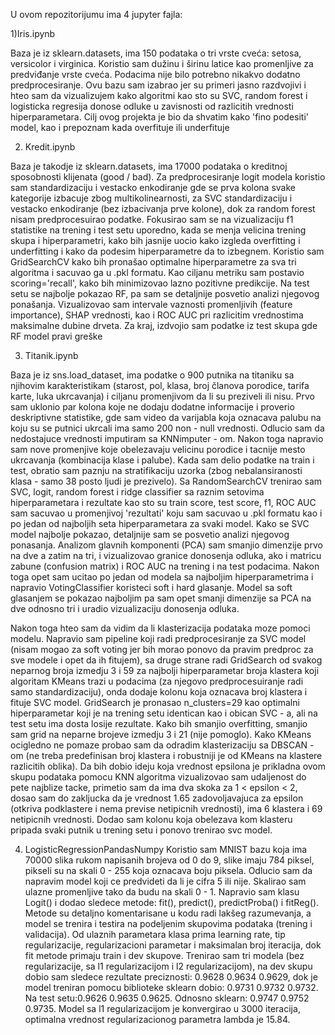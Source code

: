 U ovom repozitorijumu ima 4 jupyter fajla:

1)Iris.ipynb

Baza je iz sklearn.datasets, ima 150 podataka o tri vrste cveća: setosa, versicolor i virginica.
Koristio sam dužinu i širinu latice kao promenljive za predviđanje vrste cveća. Podacima nije bilo potrebno nikakvo dodatno predprocesiranje.
Ovu bazu sam izabrao jer su primeri jasno razdvojivi i hteo sam da vizualizujem kako algoritmi kao sto su SVC, random forest i logisticka regresija donose odluke u zavisnosti od razlicitih vrednosti hiperparametara.
Cilj ovog projekta je bio da shvatim kako 'fino podesiti' model, kao i prepoznam kada overfituje ili underfituje

2) Kredit.ipynb

Baza je takodje iz sklearn.datasets, ima 17000 podataka o kreditnoj sposobnosti klijenata (good / bad). Za predprocesiranje logit modela koristio sam standardizaciju i vestacko enkodiranje gde se prva kolona svake kategorije izbacuje zbog multikolinearnosti, za SVC standardizaciju i vestacko enkodiranje (bez izbacivanja prve kolone), dok za random forest nisam predprocesuirao podatke.
Fokusirao sam se na vizualizaciju f1 statistike na trening i test setu uporedno, kada se menja velicina trening skupa i hiperparametri, kako bih jasnije uocio kako izgleda overfitting  i underfitting i kako da podesim hiperparametre da to izbegnem. Koristio sam GridSearchCV kako bih pronašao optimalne hiperparametre za sva tri algoritma i sacuvao ga u .pkl formatu. Kao ciljanu metriku sam postavio scoring='recall', kako bih minimizovao lazno pozitivne predikcije. Na test setu se najbolje pokazao RF, pa sam se detaljnije posvetio analizi njegovog ponašanja. Vizualizovao sam intervale vaznosti promenljivih (feature importance), SHAP vrednosti, kao i ROC AUC pri razlicitim vrednostima maksimalne dubine drveta. Za kraj, izdvojio sam podatke iz test skupa gde RF model pravi greške

3) Titanik.ipynb

Baza je iz sns.load_dataset, ima podatke o 900 putnika na titaniku sa njihovim karakteristikam (starost, pol, klasa, broj članova porodice, tarifa karte, luka ukrcavanja) i ciljanu promenjivom da li su preziveli ili nisu.
Prvo sam uklonio par kolona koje ne dodaju dodatne informacije i proverio deskriptivne statistike, gde sam video da varijabla koja oznacava palubu na koju su se putnici ukrcali ima samo 200 non - null vrednosti. Odlucio sam da nedostajuce vrednosti imputiram sa KNNimputer - om. Nakon toga napravio sam nove promenjive koje obelezavaju velicinu porodice i tacnije mesto ukrcavanja (kombinacija klase i palube). Kada sam delio podatke na train i test, obratio sam paznju na stratifikaciju uzorka (zbog nebalansiranosti klasa - samo 38 posto ljudi je prezivelo). 
Sa RandomSearchCV trenirao sam SVC, logit, random forest i ridge classifier sa raznim setovima hiperparametara i rezultate kao sto su train score, test score, f1, ROC AUC sam sacuvao u promenjivoj 'rezultati' koju sam sacuvao u .pkl formatu kao i po jedan od najboljih seta hiperparametara za svaki model. 
Kako se SVC model najbolje pokazao, detaljnije sam se posvetio analizi njegovog ponasanja. Analizom glavnih komponenti (PCA) sam smanjio dimenzije prvo na dve a zatim na tri, i vizualizovao granice donosenja odluka, ako i matricu zabune (confusion matrix) i ROC AUC na trening i na test podacima.
Nakon toga opet sam ucitao po jedan od modela sa najboljim hiperparametrima i napravio VotingClassifier koristeci soft i hard glasanje. Model sa soft glasanjem se pokazao najboljim pa sam opet smanji dimenzije sa PCA na dve odnosno tri i uradio vizualizaciju donosenja odluka. 

Nakon toga hteo sam da vidim da li klasterizacija podataka moze pomoci modelu. Napravio sam pipeline koji radi predprocesiranje za SVC model (nisam mogao za soft voting jer bih morao ponovo da pravim predproc za sve modele i opet da ih fitujem), sa druge strane radi GridSearch od svakog neparnog broja izmedju 3 i 59 za najbolji hiperparametar broja klastera koji algoritam KMeans trazi u podacima (za njegovo predprocesuiranje radi samo standardizaciju), onda dodaje kolonu koja oznacava broj klastera i fituje SVC model. GridSearch je pronasao n_clusters=29 kao optimalni hiperparametar koji je na trening setu identican kao i obican SVC - a, ali na test setu ima dosta losije rezultate. Kako bih smanjio overfitting, smanjio sam grid na neparne brojeve izmedju 3 i 21 (nije pomoglo).
Kako KMeans ocigledno ne pomaze probao sam da odradim klasterizaciju sa DBSCAN - om (ne treba predefinisan broj klastera i robustniji je od KMeans na klastere razlicitih oblika). Da bih dobio ideju koja vrednost epsilona je prikladna ovom skupu podataka pomocu KNN algoritma vizualizovao sam udaljenost do pete najblize tacke, primetio sam da ima dva skoka za 1 < epsilon < 2, dosao sam do zakljucka da je vrednost 1.65 zadovoljavajuca za epsilon (otkriva podklastere i nema previse netipicnih vrednosti), ima 6 klastera i 69 netipicnih vrednosti. Dodao sam kolonu koja obelezava kom klasteru pripada svaki putnik u trening setu i ponovo trenirao svc model. 


4) LogisticRegressionPandasNumpy
Koristio sam MNIST bazu koja ima 70000 slika rukom napisanih brojeva od 0 do 9, slike imaju 784 piksel, pikseli su na skali 0 - 255 koja oznacava boju piksela.
Odlucio sam da napravim model koji ce predvideti da li je cifra 5 ili nije. Skalirao sam ulazne promenljive tako da budu na skali 0 - 1. Napravio sam klasu Logit() i dodao sledece metode: fit(), predict(), predictProba() i fitReg(). Metode su detaljno komentarisane u kodu radi lakšeg razumevanja, a model se trenira i testira na podeljenim skupovima podataka (trening i validacija). Od ulaznih parametara klasa prima learning rate, tip regularizacije, regularizacioni parametar i maksimalan broj iteracija, dok fit metode primaju train i dev skupove.
Trenirao sam tri modela (bez regularizacije, sa l1 regularizacijom i l2 regularizacijom), na dev skupu dobio sam sledece rezultate preciznosti: 0.9628 0.9634 0.9629, dok je model treniran pomocu biblioteke sklearn dobio: 0.9731 0.9732 0.9732. Na test setu:0.9626 0.9635 0.9625. Odnosno sklearn: 0.9747 0.9752 0.9735. Model sa l1 regularizacijom je konvergirao u 3000 iteracija, optimalna vrednost regularizacionog parametra lambda je 15.84.
